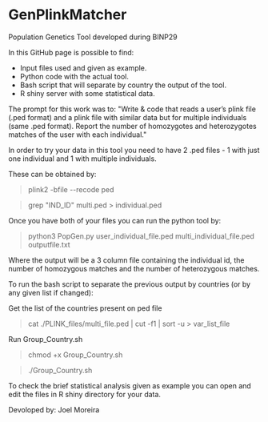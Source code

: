 # GenPlinkMatcher
Population Genetics Tool developed during BINP29

In this GitHub page is possible to find:
- Input files used and given as example.
- Python code with the actual tool.
- Bash script that will separate by country the output of the tool.
- R shiny server with some statistical data.


The prompt for this work was to:
"Write & code that reads a user’s plink file (.ped format) and a plink file with similar data but for multiple individuals (same .ped format). Report the number of homozygotes and heterozygotes matches of the user with each individual."

In order to try your data in this tool you need to have 2 .ped files - 1 with just one individual and 1 with multiple individuals.

These can be obtained by: 
  > plink2 -bfile <Name> --recode ped
  
  > grep "IND_ID" multi.ped > individual.ped
  
  Once you have both of your files you can run the python tool by:
  > python3 PopGen.py user_individual_file.ped multi_individual_file.ped outputfile.txt
  
  Where the output will be a 3 column file containing the individual id, the number of homozygous matches and the number of heterozygous matches.
  
  To run the bash script to separate the previous output by countries (or by any given list if changed):

Get the list of the countries present on ped file
> cat ./PLINK_files/multi_file.ped | cut -f1 | sort -u > var_list_file

Run Group_Country.sh
> chmod +x Group_Country.sh

> ./Group_Country.sh


To check the brief statistical analysis given as example you can open and edit the files in R shiny directory for your data.

Devoloped by: Joel Moreira
